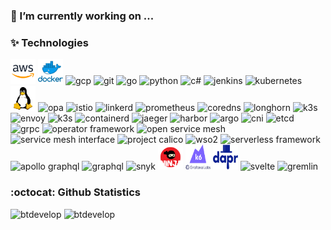 ### 🔭 I’m currently working on ...

<!--
**BTDevelop/btdevelop** is a ✨ _special_ ✨ repository because its `README.md` (this file) appears on your GitHub profile.

Here are some ideas to get you started:

- 🔭 I’m currently working on ...
- 🌱 I’m currently learning ...
- 👯 I’m looking to collaborate on ...
- 🤔 I’m looking for help with ...
- 💬 Ask me about ...
- 📫 How to reach me: ...
- 😄 Pronouns: ...
- ⚡ Fun fact: ...
-->

### ✨ Technologies
<p align="left" color="white">
<img src="https://github.com/github/explore/raw/main/topics/aws/aws.png" alt="aws" width="40" height="40" title="aws" />
<img src="https://github.com/github/explore/raw/main/topics/docker/docker.png" alt="docker" width="40" height="40" title="docker" />
<img src="https://www.vectorlogo.zone/logos/google_cloud/google_cloud-icon.svg" alt="gcp" width="40" height="40" title="gcp" />
<img src="https://www.vectorlogo.zone/logos/git-scm/git-scm-icon.svg" alt="git" width="40" height="40" title="git"/>
<img src="https://github.com/abranhe/programming-languages-logos/blob/master/src/go/go.png" alt="go" width="40" height="40" title="golang" />
<img src="https://github.com/abranhe/programming-languages-logos/blob/master/src/python/python.png" alt="python" width="40" height="40" title="python" />
<img src="https://github.com/abranhe/programming-languages-logos/blob/master/src/csharp/csharp.png" alt="c#" width="40" height="40" title="c#" />
<img src="https://www.vectorlogo.zone/logos/jenkins/jenkins-icon.svg" alt="jenkins" width="40" height="40" title="jenkins"/>
<img src="https://cncf-branding.netlify.app/img/projects/kubernetes/icon/color/kubernetes-icon-color.png" alt="kubernetes" width="40" height="40" title="kubernetes"/>
<img src="https://github.com/github/explore/raw/main/topics/linux/linux.png" alt="linux" width="40" height="40" title="linux"/>
<img src="https://cncf-branding.netlify.app/img/projects/opa/icon/color/opa-icon-color.png" alt="opa" width="40" height="40" title="opa"/>
<img src="https://camo.githubusercontent.com/bd5b74426b7087fe4c8568458993dfff11001c3b9f0a2483e1da43650cbe0672/68747470733a2f2f7777772e766563746f726c6f676f2e7a6f6e652f6c6f676f732f697374696f696f2f697374696f696f2d69636f6e2e737667" alt="istio" width="40" height="40" title="istio"/>
<img src="https://cncf-branding.netlify.app/img/projects/linkerd/icon/color/linkerd-icon-color.png" alt="linkerd" width="40" height="40" title="linkerd"/>
<img src="https://cncf-branding.netlify.app/img/projects/prometheus/icon/color/prometheus-icon-color.png" alt="prometheus" width="40" height="40" title="prometheus"/>
<img src="https://cncf-branding.netlify.app/img/projects/coredns/icon/color/coredns-icon-color.png" alt="coredns" width="40" height="40" title="coredns"/>
<img src="https://cncf-branding.netlify.app/img/projects/longhorn/icon/color/longhorn-icon-color.png" alt="longhorn" width="40" height="40" title="longhorn"/>
<img src="https://cncf-branding.netlify.app/img/projects/k3s/icon/color/k3s-icon-color.png" alt="k3s" width="40" height="40" title="k3s"/>
<img src="https://cncf-branding.netlify.app/img/projects/envoy/icon/color/envoy-icon-color.svg" alt="envoy" width="40" height="40" title="envoy"/>
<img src="https://cncf-branding.netlify.app/img/projects/helm/icon/color/helm-icon-color.svg" alt="k3s" width="40" height="40" title="k3s" />
<img src="https://cncf-branding.netlify.app/img/projects/containerd/icon/white/containerd-icon-white.svg" alt="containerd" width="40" height="40" title="containerd" />
<img src="https://cncf-branding.netlify.app/img/projects/jaeger/stacked/white/jaeger-stacked-white.svg" alt="jaeger" width="40" height="40" title="jaeger" />
<img src="https://cncf-branding.netlify.app/img/projects/harbor/icon/color/harbor-icon-color.svg" alt="harbor" width="40" height="40" title="harbor" />
<img src="https://cncf-branding.netlify.app/img/projects/argo/icon/color/argo-icon-color.svg" alt="argo" width="40" height="40" title="argo" />
<img src="https://cncf-branding.netlify.app/img/projects/cni/icon/color/cni-icon-color.svg" alt="cni" width="40" height="40" title="cni" />
<img src="https://cncf-branding.netlify.app/img/projects/etcd/icon/color/etcd-icon-color.svg" alt="etcd" width="40" height="40" title="etcd" />
<img src="https://cncf-branding.netlify.app/img/projects/grpc/stacked/color/grpc-stacked-color.svg" alt="grpc" width="40" height="40" title="grpc"/>
<img src="https://cncf-branding.netlify.app/img/projects/operatorframework/icon/color/operatorframework-icon-color.svg" alt="operator framework" width="40" height="40" title="operator framework" />
<img src="https://cncf-branding.netlify.app/img/projects/openservicemesh/icon/color/openservicemesh-icon-color.svg" alt="open service mesh" width="40" height="40" title="open service mesh"/>
<img src="https://cncf-branding.netlify.app/img/projects/servicemeshinterface/icon/color/servicemeshinterface-icon-color.svg" alt="service mesh interface" width="40" height="40" title="service mesh interface" />
<img src="https://avatars.githubusercontent.com/u/12304728?s=200&v=4" alt="project calico" width="40" height="40" title="project calico" />
<img src="https://avatars.githubusercontent.com/u/14270641?s=200&v=4" alt="wso2" width="40" height="40" title="wso2" />
<img src="https://avatars.githubusercontent.com/u/13742415?s=200&v=4" alt="serverless framework" width="40" height="40" title="serverless framework" /> 
<img src="https://avatars.githubusercontent.com/u/17189275?s=200&v=4" alt="apollo graphql" width="40" height="40" title="apollo graphql" /> 
<img src="https://avatars.githubusercontent.com/u/12972006?s=200&v=4" alt="graphql" width="40" height="40" title="graphql" /> 
<img src="https://avatars.githubusercontent.com/u/12959162?s=200&v=4" alt="snyk" width="40" height="40" title="snyk" /> 
<img src="https://raw.githubusercontent.com/BTDevelop/ninja/main/img/logo.png" alt="ninja" width="40" height="40" title="ninja" />
<img src="https://raw.githubusercontent.com/grafana/k6/master/assets/k6-logo-with-grafana.svg" alt="k6" width="40" height="40" title="k6" />
<img src="https://raw.githubusercontent.com/dapr/dapr/master/img/dapr_logo.svg" alt="dapr" width="40" height="40" title="dapr" />
<img src="https://avatars.githubusercontent.com/u/23617963?s=200&v=4" alt="svelte" width="40" height="40" title="svelte" />
<img src="https://avatars.githubusercontent.com/u/39844221?s=200&v=4" alt="gremlin" width="40" height="40" title="gremlin"/>
</p>

### :octocat: Github Statistics
<p align="left">
<img  src="https://github-readme-stats.vercel.app/api?username=btdevelop&show_icons=true&theme=radical" alt="btdevelop" width="400" height="150" />
<img src="https://github-readme-stats.vercel.app/api/top-langs/?username=btdevelop&layout=compact&hide=html&theme=radical" alt="btdevelop" width="400" height="150" padding-left: 0px;/>
</p>
